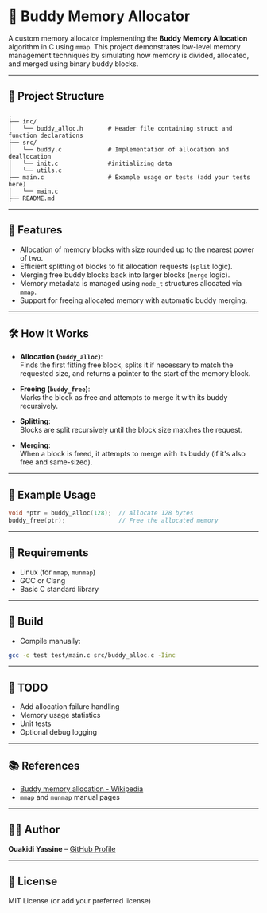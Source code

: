 # 🧠 Buddy Memory Allocator

A custom memory allocator implementing the **Buddy Memory Allocation** algorithm in C using `mmap`. This project demonstrates low-level memory management techniques by simulating how memory is divided, allocated, and merged using binary buddy blocks.

---

## 📂 Project Structure

```
.
├── inc/
│   └── buddy_alloc.h       # Header file containing struct and function declarations
├── src/
│   └── buddy.c             # Implementation of allocation and deallocation
│   └── init.c              #initializing data
│   └── utils.c      
├── main.c                  # Example usage or tests (add your tests here)
│   └── main.c                 
├── README.md
```

---

## 🧱 Features

- Allocation of memory blocks with size rounded up to the nearest power of two.
- Efficient splitting of blocks to fit allocation requests (`split` logic).
- Merging free buddy blocks back into larger blocks (`merge` logic).
- Memory metadata is managed using `node_t` structures allocated via `mmap`.
- Support for freeing allocated memory with automatic buddy merging.

---

## 🛠️ How It Works

- **Allocation (`buddy_alloc`)**:  
  Finds the first fitting free block, splits it if necessary to match the requested size, and returns a pointer to the start of the memory block.

- **Freeing (`buddy_free`)**:  
  Marks the block as free and attempts to merge it with its buddy recursively.

- **Splitting**:  
  Blocks are split recursively until the block size matches the request.

- **Merging**:  
  When a block is freed, it attempts to merge with its buddy (if it's also free and same-sized).

---

## 🧪 Example Usage

```c
void *ptr = buddy_alloc(128);  // Allocate 128 bytes
buddy_free(ptr);               // Free the allocated memory
```

---

## 📌 Requirements

- Linux (for `mmap`, `munmap`)
- GCC or Clang
- Basic C standard library

---

## 🔧 Build
 - Compile manually:

```bash
gcc -o test test/main.c src/buddy_alloc.c -Iinc
```

---

## 🚧 TODO

- Add allocation failure handling
- Memory usage statistics
- Unit tests
- Optional debug logging

---

## 📚 References

- [Buddy memory allocation - Wikipedia](https://en.wikipedia/wiki/Buddy_memory_allocation)
- `mmap` and `munmap` manual pages

---

## 🧑‍💻 Author

**Ouakidi Yassine** – [GitHub Profile](https://github.com/YassineOuakidi)

---

## 📄 License

MIT License (or add your preferred license)
